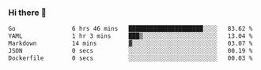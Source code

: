 ### Hi there 👋

<!--
**yeya24/yeya24** is a ✨ _special_ ✨ repository because its `README.md` (this file) appears on your GitHub profile.

Here are some ideas to get you started:

- 🔭 I’m currently working on ...
- 🌱 I’m currently learning ...
- 👯 I’m looking to collaborate on ...
- 🤔 I’m looking for help with ...
- 💬 Ask me about ...
- 📫 How to reach me: ...
- 😄 Pronouns: ...
- ⚡ Fun fact: ...
-->

<!--START_SECTION:waka-->

```txt
Go                6 hrs 46 mins   █████████████████████░░░░   83.62 %
YAML              1 hr 3 mins     ███▒░░░░░░░░░░░░░░░░░░░░░   13.04 %
Markdown          14 mins         ▓░░░░░░░░░░░░░░░░░░░░░░░░   03.07 %
JSON              0 secs          ░░░░░░░░░░░░░░░░░░░░░░░░░   00.19 %
Dockerfile        0 secs          ░░░░░░░░░░░░░░░░░░░░░░░░░   00.03 %
```

<!--END_SECTION:waka-->
